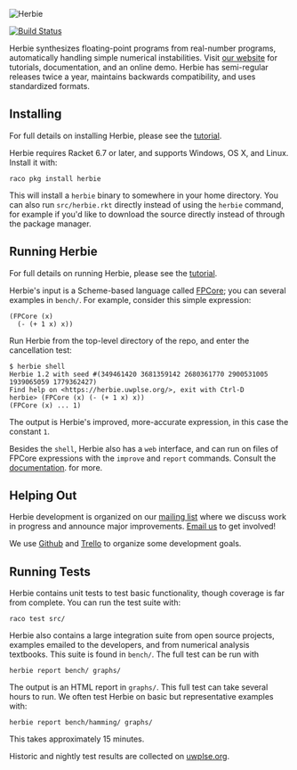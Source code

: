 ![Herbie](logo.png)


[![Build Status](https://travis-ci.org/uwplse/herbie.svg?branch=master)](https://travis-ci.org/uwplse/herbie)

Herbie synthesizes floating-point programs from real-number programs,
automatically handling simple numerical instabilities. Visit [our
website](https://herbie.uwplse.org) for tutorials, documentation, and
an online demo. Herbie has semi-regular releases twice a year,
maintains backwards compatibility, and uses standardized formats.

Installing
----------

For full details on installing Herbie, please see the
[tutorial](http://herbie.uwplse.org/doc/latest/installing.html).

Herbie requires Racket 6.7 or later, and supports Windows, OS X, and
Linux. Install it with:

    raco pkg install herbie

This will install a `herbie` binary to somewhere in your home
directory. You can also run `src/herbie.rkt` directly instead of using
the `herbie` command, for example if you'd like to download the source
directly instead of through the package manager.

Running Herbie
--------------

For full details on running Herbie, please see the
[tutorial](http://herbie.uwplse.org/doc/latest/using-web.html).

Herbie's input is a Scheme-based language called [FPCore](http://fpbench.org/spec/fpcore-1.0.html);
you can several examples in `bench/`.
For example, consider this simple expression:

    (FPCore (x)
      (- (+ 1 x) x))

Run Herbie from the top-level directory of the repo, and enter the
cancellation test:

    $ herbie shell
    Herbie 1.2 with seed #(349461420 3681359142 2680361770 2900531005 1939065059 1779362427)
    Find help on <https://herbie.uwplse.org/>, exit with Ctrl-D
    herbie> (FPCore (x) (- (+ 1 x) x))
    (FPCore (x) ... 1)

The output is Herbie's improved, more-accurate expression, in this case
the constant `1`.

Besides the `shell`, Herbie also has a `web` interface, and can run on
files of FPCore expressions with the `improve` and `report` commands.
Consult the
[documentation](http://herbie.uwplse.org/doc/latest/options.html).
for more.

Helping Out
-----------

Herbie development is organized on our
[mailing list](https://mailman.cs.washington.edu/mailman/listinfo/herbie)
where we discuss work in progress and announce major improvements.
[Email us](mailto:herbie@cs.washington.edu) to get involved!

We use [Github](https://github.com/uwplse/herbie)
and [Trello](https://trello.com/b/lh7b33Dr/herbie) to organize some
development goals.

Running Tests
-------------

Herbie contains unit tests to test basic functionality, though
coverage is far from complete. You can run the test suite with:

    raco test src/

Herbie also contains a large integration suite from open source
projects, examples emailed to the developers, and from numerical
analysis textbooks. This suite is found in `bench/`. The full test can
be run with

    herbie report bench/ graphs/

The output is an HTML report in `graphs/`. This full test can take
several hours to run. We often test Herbie on basic but representative
examples with:

    herbie report bench/hamming/ graphs/

This takes approximately 15 minutes.

Historic and nightly test results are collected on
[uwplse.org](http://herbie.uwplse.org/reports/).
